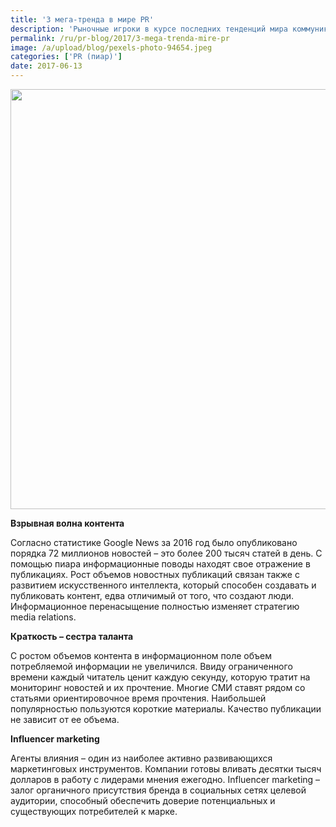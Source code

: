 ```yaml
---
title: '3 мега-тренда в мире PR'
description: 'Рыночные игроки в курсе последних тенденций мира коммуникаций. Консалтинговая группа «Полилог» представляет вниманию читателей классификацию трендов по трем направлениям, чтобы донести суть изменений сферы PR. Взрывная волна контента'
permalink: /ru/pr-blog/2017/3-mega-trenda-mire-pr
image: /a/upload/blog/pexels-photo-94654.jpeg
categories: ['PR (пиар)']
date: 2017-06-13
---
```

<img src="{{ site.assets }}/upload/blog/pexels-photo-94654.jpeg" width="943" height="672" alt="">
<p><b>Взрывная волна контента</b></p>
<p>Согласно статистике Google News за 2016 год было опубликовано порядка 72 миллионов новостей – это более 200 тысяч статей в день. С помощью пиара информационные поводы находят свое отражение в публикациях. Рост объемов новостных публикаций связан также с развитием искусственного интеллекта, который способен создавать и публиковать контент, едва отличимый от того, что создают люди. Информационное перенасыщение полностью изменяет стратегию media relations.</p>
<p><b>Краткость – сестра таланта</b></p>
<p>С ростом объемов контента в информационном поле объем потребляемой информации не увеличился. Ввиду ограниченного времени каждый читатель ценит каждую секунду, которую тратит на мониторинг новостей и их прочтение. Многие СМИ ставят рядом со статьями ориентировочное время прочтения. Наибольшей популярностью пользуются короткие материалы. Качество публикации не зависит от ее объема.</p>
<p><b>Influencer marketing</b></p>
<p>Агенты влияния – один из наиболее активно развивающихся маркетинговых инструментов. Компании готовы вливать десятки тысяч долларов в работу с лидерами мнения ежегодно. Influencer marketing – залог органичного присутствия бренда в социальных сетях целевой аудитории, способный обеспечить доверие потенциальных и существующих потребителей к марке.</p>
